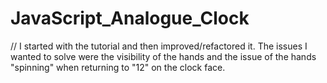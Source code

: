 # JavaScript_Analogue_Clock
// I started with the tutorial and then improved/refactored it. The issues I wanted to solve were the visibility of the hands and the issue of the hands "spinning" when returning to "12" on the clock face.